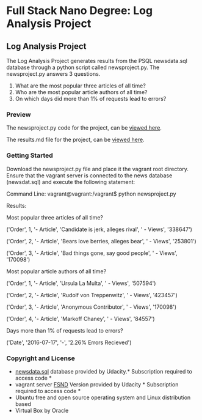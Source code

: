 # Full Stack Nano Degree: Log Analysis Project #

## Log Analysis Project ##

The Log Analysis Project generates results from the PSQL newsdata.sql database
through a python script called newsproject.py.
The newsproject.py answers 3 questions.
1. What are the most popular three articles of all time?
2. Who are the most popular article authors of all time?
3. On which days did more than 1% of requests lead to errors?

### Preview ###

The newsproject.py code for the project, can be [viewed here](https://github.com/StewarttheScott/Log-Analysis-Project/blob/master/newsproject.py).

The results.md file for the project, can be [viewed here]( https://github.com/StewarttheScott/Log-Analysis-Project/blob/master/results.md ).

### Getting Started ###

Download the newsproject.py file and place it the vagrant root directory.
Ensure that the vagrant server is connected to the news database (newsdat.sql)
and execute the following statement:

Command Line:
vagrant@vagrant:/vagrant$ python newsproject.py

Results:

Most popular three articles of all time?

('Order', 1, '- Article', 'Candidate is jerk, alleges rival', ' -  Views', '338647')

('Order', 2, '- Article', 'Bears love berries, alleges bear', ' -  Views', '253801')

('Order', 3, '- Article', 'Bad things gone, say good people', ' -  Views', '170098')

Most popular article authors of all time?

('Order', 1, '- Article', 'Ursula La Multa', ' -  Views', '507594')

('Order', 2, '- Article', 'Rudolf von Treppenwitz', ' -  Views', '423457')

('Order', 3, '- Article', 'Anonymous Contributor', ' -  Views', '170098')

('Order', 4, '- Article', 'Markoff Chaney', ' -  Views', '84557')

Days more than 1% of requests lead to errors?

('Date', '2016-07-17', '-', '2.26% Errors Recieved')

### Copyright and License ###

* [newsdata.sql](https://d17h27t6h515a5.cloudfront.net/topher/2016/August/57b5f748_newsdata/newsdata.zip)
database provided by Udacity.* Subscription required to access code *
* vagrant server [FSND](https://classroom.udacity.com/nanodegrees/nd004-mena/parts/a8609286-c119-4bc5-b9c9-2a3828080114/modules/56f0f4c7-d611-4949-b8d5-e1b9df12d95f/lessons/4cff95e1-3f1c-435a-bc6c-40fcf0d8f884/concepts/0b4079f5-6e64-4dd8-aee9-5c3a0db39840)
Version provided by Udacity * Subscription required to access code *
* Ubuntu free and open source operating system and Linux distribution based
* Virtual Box by Oracle
